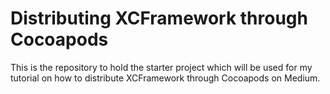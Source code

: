 # Distributing XCFramework through Cocoapods

This is the repository to hold the starter project which will be used for my tutorial on how to distribute XCFramework through Cocoapods on Medium.
